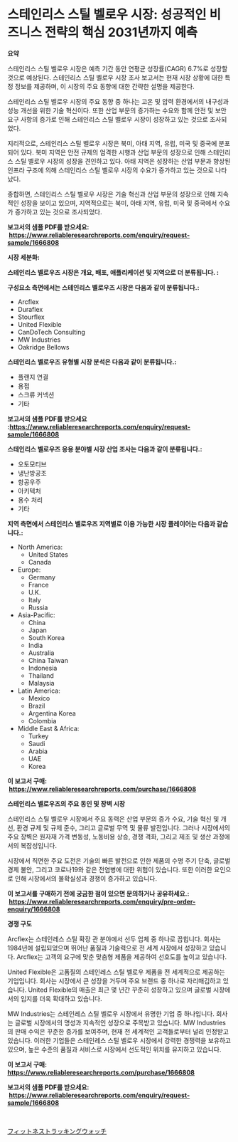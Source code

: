 <p><h1>스테인리스 스틸 벨로우 시장: 성공적인 비즈니스 전략의 핵심 2031년까지 예측</h1></p><p><strong>요약</strong></p>
<p><p>스테인리스 스틸 벨로우 시장은 예측 기간 동안 연평균 성장률(CAGR) 6.7%로 성장할 것으로 예상된다. 스테인리스 스틸 벨로우 시장 조사 보고서는 현재 시장 상황에 대한 특정 정보를 제공하며, 이 시장의 주요 동향에 대한 간략한 설명을 제공한다. </p><p>스테인리스 스틸 벨로우 시장의 주요 동향 중 하나는 고온 및 압력 환경에서의 내구성과 성능 개선을 위한 기술 혁신이다. 또한 산업 부문의 증가하는 수요와 함께 안전 및 보안 요구 사항의 증가로 인해 스테인리스 스틸 벨로우 시장이 성장하고 있는 것으로 조사되었다.</p><p>지리적으로, 스테인리스 스틸 벨로우 시장은 북미, 아태 지역, 유럽, 미국 및 중국에 분포되어 있다. 북미 지역은 안전 규제의 엄격한 시행과 산업 부문의 성장으로 인해 스테인리스 스틸 벨로우 시장의 성장을 견인하고 있다. 아태 지역은 성장하는 산업 부문과 향상된 인프라 구조에 의해 스테인리스 스틸 벨로우 시장의 수요가 증가하고 있는 것으로 나타났다.</p><p>종합하면, 스테인리스 스틸 벨로우 시장은 기술 혁신과 산업 부문의 성장으로 인해 지속적인 성장을 보이고 있으며, 지역적으로는 북미, 아태 지역, 유럽, 미국 및 중국에서 수요가 증가하고 있는 것으로 조사되었다.</p></p>
<p><strong>보고서의 샘플 PDF를 받으세요: &nbsp;<a href="https://www.reliableresearchreports.com/enquiry/request-sample/1666808">https://www.reliableresearchreports.com/enquiry/request-sample/1666808</a></strong></p>
<p><strong>시장 세분화:</strong></p>
<p><strong> 스테인리스 벨로우즈 시장은 개요, 배포, 애플리케이션 및 지역으로 더 분류됩니다. :</strong></p>
<p><strong>구성요소 측면에서는 스테인리스 벨로우즈 시장은 다음과 같이 분류됩니다.:</strong></p>
<p><ul><li>Arcflex</li><li>Duraflex</li><li>Stourflex</li><li>United Flexible</li><li>CanDoTech Consulting</li><li>MW Industries</li><li>Oakridge Bellows</li></ul></p>
<p><strong> 스테인리스 벨로우즈 유형별 시장 분석은 다음과 같이 분류됩니다.:</strong></p>
<p><ul><li>플랜지 연결</li><li>용접</li><li>스크류 커넥션</li><li>기타</li></ul></p>
<p><strong>보고서의 샘플 PDF를 받으세요 :<a href="https://www.reliableresearchreports.com/enquiry/request-sample/1666808">https://www.reliableresearchreports.com/enquiry/request-sample/1666808</a></strong></p>
<p><strong> 스테인리스 벨로우즈 응용 분야별 시장 산업 조사는 다음과 같이 분류됩니다.:</strong></p>
<p><ul><li>오토모티브</li><li>냉난방공조</li><li>항공우주</li><li>아키텍처</li><li>용수 처리</li><li>기타</li></ul></p>
<p><strong>지역 측면에서 스테인리스 벨로우즈 지역별로 이용 가능한 시장 플레이어는 다음과 같습니다.:</strong></p>
<p><ul>
    <li>
        North America:
        <ul>
            <li>United States</li>
            <li>Canada</li>
        </ul>
    </li>
    <li>
        Europe:
        <ul>
            <li>Germany</li>
            <li>France</li>
            <li>U.K.</li>
            <li>Italy</li>
            <li>Russia</li>
        </ul>
    </li>
    <li>
        Asia-Pacific:
        <ul>
            <li>China</li>
            <li>Japan</li>
            <li>South Korea</li>
            <li>India</li>
            <li>Australia</li>
            <li>China Taiwan</li>
            <li>Indonesia</li>
            <li>Thailand</li>
            <li>Malaysia</li>
        </ul>
    </li>
    <li>
        Latin America:
        <ul>
            <li>Mexico</li>
            <li>Brazil</li>
            <li>Argentina Korea</li>
            <li>Colombia</li>
        </ul>
    </li>
    <li>
        Middle East & Africa:
        <ul>
            <li>Turkey</li>
            <li>Saudi</li>
            <li>Arabia</li>
            <li>UAE</li>
            <li>Korea</li>
        </ul>
    </li>
    </ul></p>
<p><strong>이 보고서 구매: &nbsp;<a href="https://www.reliableresearchreports.com/purchase/1666808">https://www.reliableresearchreports.com/purchase/1666808</a></strong></p>
<p><strong>스테인리스 벨로우즈의 주요 동인 및 장벽 시장</strong></p>
<p><p>스테인리스 스틸 벨로우 시장에서 주요 동력은 산업 부문의 증가 수요, 기술 혁신 및 개선, 환경 규제 및 규제 준수, 그리고 글로벌 무역 및 물류 발전입니다. 그러나 시장에서의 주요 장벽은 원자재 가격 변동성, 노동비용 상승, 경쟁 격화, 그리고 제조 및 생산 과정에서의 복잡성입니다.</p><p>시장에서 직면한 주요 도전은 기술의 빠른 발전으로 인한 제품의 수명 주기 단축, 글로벌 경제 불안, 그리고 코로나19와 같은 전염병에 대한 위험이 있습니다. 또한 이러한 요인으로 인해 시장에서의 불확실성과 경쟁이 증가하고 있습니다.</p></p>
<p><strong>이 보고서를 구매하기 전에 궁금한 점이 있으면 문의하거나 공유하세요.: &nbsp;<a href="https://www.reliableresearchreports.com/enquiry/pre-order-enquiry/1666808">https://www.reliableresearchreports.com/enquiry/pre-order-enquiry/1666808</a></strong></p>
<p><strong>경쟁 구도</strong></p>
<p><p>Arcflex는 스테인레스 스틸 확장 관 분야에서 선두 업체 중 하나로 꼽힙니다. 회사는 1984년에 설립되었으며 뛰어난 품질과 기술력으로 전 세계 시장에서 성장하고 있습니다. Arcflex는 고객의 요구에 맞춘 맞춤형 제품을 제공하여 선호도를 높이고 있습니다.</p><p>United Flexible은 고품질의 스테인레스 스틸 벨로우 제품을 전 세계적으로 제공하는 기업입니다. 회사는 시장에서 큰 성장을 거두며 주요 브랜드 중 하나로 자리매김하고 있습니다. United Flexible의 매출은 최근 몇 년간 꾸준히 성장하고 있으며 글로벌 시장에서의 입지를 더욱 확대하고 있습니다.</p><p>MW Industries는 스테인레스 스틸 벨로우 시장에서 유명한 기업 중 하나입니다. 회사는 글로벌 시장에서의 명성과 지속적인 성장으로 주목받고 있습니다. MW Industries의 판매 수익은 꾸준한 증가를 보여주며, 현재 전 세계적인 고객들로부터 널리 인정받고 있습니다. 이러한 기업들은 스테인레스 스틸 벨로우 시장에서 강력한 경쟁력을 보유하고 있으며, 높은 수준의 품질과 서비스로 시장에서 선도적인 위치를 유지하고 있습니다.</p></p>
<p><strong>이 보고서 구매: &nbsp; <a href="https://www.reliableresearchreports.com/purchase/1666808">https://www.reliableresearchreports.com/purchase/1666808</a></strong></p>
<p><strong>보고서의 샘플 PDF를 받으세요: &nbsp;<a href="https://www.reliableresearchreports.com/enquiry/request-sample/1666808">https://www.reliableresearchreports.com/enquiry/request-sample/1666808</a></strong><strong></strong></p>
<p>&nbsp;</p>
<p><p><a href="https://github.com/one-cool-chick/Market-Research-Report-List-1/blob/main/670175215439.md">フィットネストラッキングウォッチ</a></p></p>